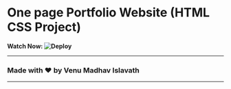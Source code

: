 # One page Portfolio Website (HTML CSS Project)
**Watch Now: ![Deploy](https://madhaviv49.github.io/portfolio/)**

---

### Made with ❤️ by Venu Madhav Islavath

---
